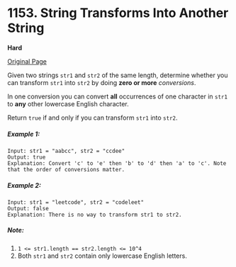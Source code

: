 # 1153. String Transforms Into Another String

**Hard**

[Original Page](https://leetcode.com/problems/string-transforms-into-another-string/)

Given two strings `str1` and `str2` of the same length, determine whether you can transform `str1` into `str2` by doing __zero or more__ _conversions_.

In one conversion you can convert __all__ occurrences of one character in `str1` to __any__ other lowercase English character.

Return `true` if and only if you can transform `str1` into `str2`.

##### Example 1:
```
Input: str1 = "aabcc", str2 = "ccdee"
Output: true
Explanation: Convert 'c' to 'e' then 'b' to 'd' then 'a' to 'c'. Note that the order of conversions matter.
```

##### Example 2:
```
Input: str1 = "leetcode", str2 = "codeleet"
Output: false
Explanation: There is no way to transform str1 to str2.
```

##### Note:
1. `1 <= str1.length == str2.length <= 10^4`
2. Both `str1` and `str2` contain only lowercase English letters.

